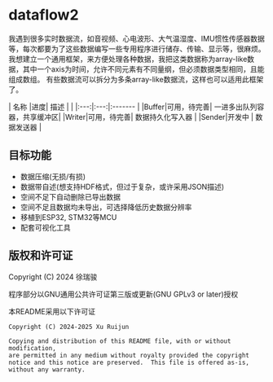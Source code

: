 # dataflow2
我遇到很多实时数据流，如音视频、心电波形、大气温湿度、IMU惯性传感器数据等，每次都要为了这些数据编写一些专用程序进行储存、传输、显示等，很麻烦。
我想建立一个通用框架，来方便处理各种数据，我把这类数据称为array-like数据，其中一个axis为时间，允许不同元素有不同量纲，但必须数据类型相同，且能组成数组。
有些数据流可以拆分为多条array-like数据流，这样也可以适用此框架了。

| 名称 |进度| 描述 |                       |
|:---:|:---:|:-------                      |
|Buffer|可用，待完善| 一进多出队列容器，共享缓冲区|
|Writer|可用，待完善| 数据持久化写入器 |
|Sender|开发中      | 数据发送器       |


## 目标功能
- 数据压缩(无损/有损)
- 数据带自述(想支持HDF格式，但过于复杂，或许采用JSON描述)
- 空间不足下自动删除已导出数据
- 空间不足且数据均未导出，可选择降低历史数据分辨率
- 移植到ESP32, STM32等MCU
- 配套可视化工具


## 版权和许可证
Copyright (C) 2024 徐瑞骏

程序部分以GNU通用公共许可证第三版或更新(GNU GPLv3 or later)授权

本README采用以下许可证
```
Copyright (C) 2024-2025 Xu Ruijun

Copying and distribution of this README file, with or without modification,
are permitted in any medium without royalty provided the copyright
notice and this notice are preserved.  This file is offered as-is,
without any warranty.
```

